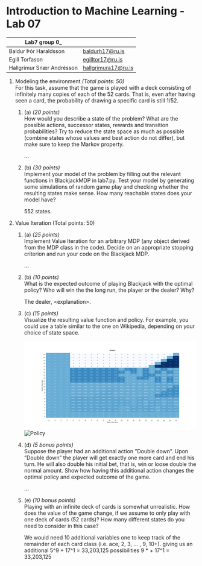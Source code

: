 # Introduction to Machine Learning - Lab 07
| Lab7 group 0_             |                     |
| ---                       | ---                 |
| Baldur Þór Haraldsson     | baldurh17@ru.is     |
| Egill Torfason            | egilltor17@ru.is    |
| Hallgrímur Snær Andrésson | hallgrimura17@ru.is |

1. Modeling the environment _(Total points: 50)_ \
   For this task, assume that the game is played with a deck consisting of infinitely many copies of each of the 52 cards. That is, even after having seen a card, the probability of drawing a specific card is still 1/52.
   1. (a) _(20 points)_ \
    How would you describe a state of the problem? What are the possible actions, successor states, rewards and transition probabilities? Try to reduce the state space as much as possible (combine states whose values and best action do not differ), but make sure to keep the Markov property.

        ...

   2. (b) _(30 points)_ \
    Implement your model of the problem by filling out the relevant functions in BlackjackMDP in lab7.py. Test your model by generating some simulations of random game play and checking whether the resulting states make sense. How many reachable states does your model have?

        552 states.

2. Value Iteration (Total points: 50)
   1. (a) _(25 points)_ \
    Implement Value Iteration for an arbitrary MDP (any object derived from the MDP class in the code). Decide on an appropriate stopping criterion and run your code on the Blackjack MDP.

        ...

   2. (b) _(10 points)_ \
    What is the expected outcome of playing Blackjack with the optimal policy? Who will win the the long run, the player or the dealer? Why?

        The dealer, \<explanation\>.

   3. (c) _(15 points)_ \
    Visualize the resulting value function and policy. For example, you could use a table similar to the one on Wikipedia, depending on your choice of state space. 

        ![Reward](./Images/Figure_1.png)
        ![Policy](./Images/Figure_2.png)

   4. (d) _(5 bonus points)_ \
    Suppose the player had an additional action ”Double down”. Upon ”Double down” the player will get exactly one more card and end his turn. He will also double his initial bet, that is, win or loose double the normal amount. Show how having this additional action changes the optimal policy and expected outcome of the game.
        
        ...

   5. (e) _(10 bonus points)_ \
    Playing with an infinite deck of cards is somewhat unrealistic. How does the value of the game change, if we assume to only play with one deck of cards (52 cards)? How many different states do you need to consider in this case?

        We would need 10 additional variables one to keep track of the remainder of each card class (i.e. ace, 2, 3, ... , 9, 10+). giving us an additional 5^9 + 17^1 = 33,203,125 possibilities
        9 *  + 17^1 = 33,203,125
